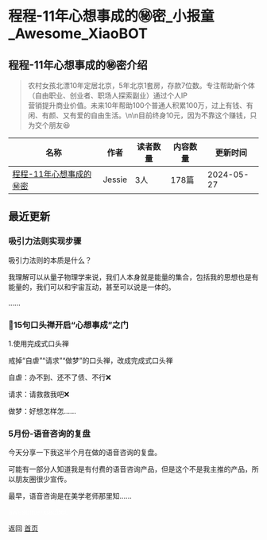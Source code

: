# 程程-11年心想事成的㊙️密_小报童_Awesome_XiaoBOT

## 程程-11年心想事成的㊙️密介绍
> 农村女孩北漂10年定居北京，5年北京1套房，存款7位数。专注帮助新个体（自由职业、创业者、职场人探索副业）通过个人IP  
营销提升商业价值。未来10年帮助100个普通人积累100万，过上有钱、有闲、有颜、又有爱的自由生活。\n\n目前终身10元，因为不靠这个赚钱，只为交个朋友😆  
  


|名称|作者|读者数量|内容数量|更新时间|
|---|---|---|---|---|
|[程程-11年心想事成的㊙️密](https://xiaobot.net/p/Jessie20240412?refer=9c3f1c95-a052-465a-9902-f6d75080262a)|Jessie|3人|178篇|2024-05-27|

## 最近更新
### 吸引力法则实现步骤

吸引力法则的本质是什么？

我理解可以从量子物理学来说，我们人本身就是能量的集合，包括我的思想也是有能量的，我们可以和宇宙互动，甚至可以说是一体的。

......

### 🧲15句口头禅开启“心想事成”之门

1.使用完成式口头禅

戒掉“自虐”“请求”“做梦”的口头禅，改成完成式口头禅

自虐：办不到、还不了债、不行❌

请求：请救救我吧❌

做梦：好想怎样怎......

### 5月份-语音咨询的复盘

今天分享一下我这半个月在做的语音咨询的复盘。

可能有一部分人知道我是有付费的语音咨询产品，但是这个不是我主推的产品，所以朋友圈很少宣传。

最早，语音咨询是在美学老师那里知......


<a href="https://github.com/Reno9527/awesome-xiaobot" style="color: white; text-decoration: none;">awesome-xiaobot</a>

返回 [首页](../README.md)
